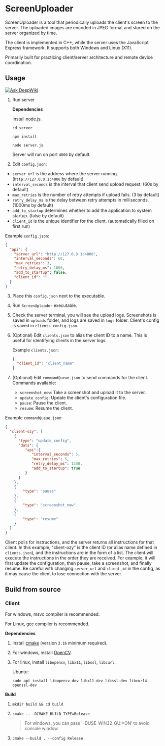 # ScreenUploader

ScreenUploader is a tool that periodically uploads the client's screen to the server. The uploaded images are encoded in JPEG format and stored on the server organized by time.

The client is implemented in C++, while the server uses the JavaScript Express framework. It supports both Windows and Linux (X11).

Primarily built for practicing client/server architecture and remote device coordination.



## Usage
[![Ask DeepWiki](https://deepwiki.com/badge.svg)](https://deepwiki.com/yuzujr/ScreenUploader)
1. Run server

   **Dependencies**

   Install [node.js](https://nodejs.org/).

   `cd server`

   `npm install`

   `node server.js`

   Server will run on port `4000` by default.

2. Edit `config.json`:

- `server_url` is the address where the server running. (`http://127.0.0.1:4000` by default)
- `interval_seconds` is the interval that client send upload request. (60s by default)
- `max_retries` is the number of retry attempts if upload fails. (3 by default)
- `retry_delay_ms` is the delay between retry attempts in milliseconds. (1000ms by default)
- `add_to_startup` determines whether to add the application to system startup. (false by default)
- `client_id` is the unique identifier for the client. (automatically filled on first run)


Example `config.json`:
```json
{
  "api": {
    "server_url": "http://127.0.0.1:4000",
    "interval_seconds": 60,
    "max_retries": 3,
    "retry_delay_ms": 1000,
    "add_to_startup": false,
    "client_id": ""
  }
}
```

3. Place this `config.json` next to the executable.

4. Run `ScreenUploader` executable.

5. Check the server terminal, you will see the upload logs.
   Screenshots is saved in `uploads` folder, and logs are saved in `logs` folder.
   Client's config is saved in `clients_config.json`.

6. (Optional) Edit `clients.json` to alias the client ID to a name. This is useful for identifying clients in the server logs.

   Example `clients.json`:
   ```json
   {
     "client_id": "client_name"
   }
   ```

7. (Optional) Edit `commandQueue.json` to send commands for the client.
   Commands available:
   - `screenshot_now`: Take a screenshot and upload it to the server.
   - `update_config`: Update the client's configuration file.
   - `pause`: Pause the client.
   - `resume`: Resume the client.


Example `commandQueue.json`:
```json
{
  "client-ozy": [
    {
      "type": "update_config",
      "data": {
         "api":{
            "interval_seconds": 5,
            "max_retries": 5,
            "retry_delay_ms": 1500,
            "add_to_startup": true
         }
      }
    },
    {
        "type": "pause"
    },
    {
        "type": "screenshot_now"
    },
    {
        "type": "resume"
    }
  ]
}
```

Client polls for instructions, and the server returns all instructions for that client.
In this example, "client-ozy" is the client ID (or alias name defined in `clients.json`), and the instructions are in the form of a list.
The client will execute the instructions in the order they are received. For example, it will first update the configuration, then pause, take a screenshot, and finally resume.
Be careful with changing `server_url` and `client_id` in the config, as it may cause the client to lose connection with the server.



## Build from source

### Client

For windows, msvc compiler is recommended.

For Linux, gcc compiler is recommended.

**Dependencies**

1. Install [cmake](https://cmake.org/download/) (version `3.16` minimum required).

2. For windows, install [OpenCV](https://opencv.org/releases/).

3. For linux, install `libopencv`, `libx11`, `libssl`, `libcurl`.

   Ubuntu:

   `sudo apt install libopencv-dev libx11-dev libssl-dev libcurl4-openssl-dev`

**Build**

1. `mkdir build && cd build`

2. `cmake .. -DCMAKE_BUILD_TYPE=Release`
   
   > For windows, you can pass '-DUSE_WIN32_GUI=ON' to avoid console window.
   
3. `cmake --build . --config Release`
